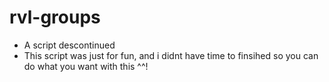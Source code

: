 # rvl-groups

- A script descontinued
- This script was just for fun, and i didnt have time to finsihed so you can do what you want with this ^^!
